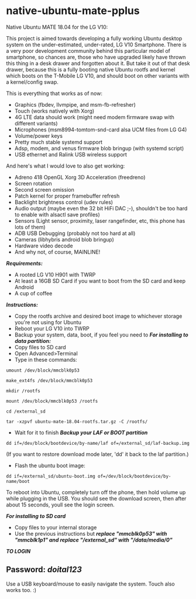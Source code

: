 # native-ubuntu-mate-pplus

Native Ubuntu MATE 18.04 for the LG V10:

This project is aimed towards developing a fully working Ubuntu desktop system on the under-estimated, under-rated, LG V10 Smartphone.
There is a very poor development community behind this particular model of smartphone, so chances are, those who have upgraded likely
have thrown this thing in a desk drawer and forgotten about it. But take it out of that desk drawer, because this is a fully booting
native Ubuntu rootfs and kernel which boots on the T-Mobile LG V10, and should boot on other variants with a kernel/config swap.

This is everything that works as of now:

- Graphics (fbdev, llvmpipe, and msm-fb-refresher)
- Touch (works natively with Xorg)
- 4G LTE data should work (might need modem firmware swap with different variants)
- Microphones (msm8994-tomtom-snd-card alsa UCM files from LG G4)
- Volume/power keys
- Pretty much stable systemd support
- Adsp, modem, and venus firmware blob bringup (with systemd script)
- USB ethernet and Ralink USB wireless support

And here's what I would love to also get working:

- Adreno 418 OpenGL Xorg 3D Acceleration (freedreno)
- Screen rotation
- Second screen omission
- Patch kernel for proper framebuffer refresh
- Backlight brightness control (udev rules)
- Audio output (maybe even the 32 bit HiFi DAC ;-), shouldn't be too hard to enable with alsactl save profiles)
- Sensors (Light sensor, proximity, laser rangefinder, etc, this phone has lots of them)
- ADB USB Debugging (probably not too hard at all)
- Cameras (libhybris android blob bringup)
- Hardware video decode
- And why not, of course, MAINLINE!

***Requirements:***

- A rooted LG V10 H901 with TWRP
- At least a 16GB SD Card if you want to boot from the SD card and keep Android
- A cup of coffee

***Instructions:***

- Copy the rootfs archive and desired boot image to whichever storage you're not using for Ubuntu
- Reboot your LG V10 into TWRP
- Backup your system, data, boot, if you feel you need to
***For installing to data partition:***
- Copy files to SD card
- Open Advanced>Terminal
- Type in these commands:
```shell
umount /dev/block/mmcblk0p53
```
```shell
make_ext4fs /dev/block/mmcblk0p53
```
```shell
mkdir /rootfs
```
```shell
mount /dev/block/mmcblk0p53 /rootfs
```
```shell
cd /external_sd
```
```shell
tar -xzpvf ubuntu-mate-18.04-rootfs.tar.gz -C /rootfs/
```
- Wait for it to finish
***Backup your LAF or BOOT partition***
```shell
dd if=/dev/block/bootdevice/by-name/laf of=/external_sd/laf-backup.img
```
(If you want to restore download mode later, 'dd' it back to the laf partition.)
- Flash the ubuntu boot image:
```shell
dd if=/external_sd/ubuntu-boot.img of=/dev/block/bootdevice/by-name/boot
```
To reboot into Ubuntu, completely turn off the phone, then hold volume up while plugging in the USB. You should see the download screen, then after about 15 seconds, youll see the login screen.

***For installing to SD card***
- Copy files to your internal storage
- Use the previous instructions but ***replace "mmcblk0p53" with "mmcblk1p1" and replace "/external_sd" with "/data/media/0"***
  
***TO LOGIN***
## Password: ***doital123***

Use a USB keyboard/mouse to easily navigate the system. Touch also works too. :)


